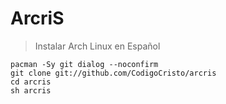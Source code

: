 # ArcriS

> Instalar Arch Linux en Español
```
pacman -Sy git dialog --noconfirm
git clone git://github.com/CodigoCristo/arcris
cd arcris
sh arcris
```
